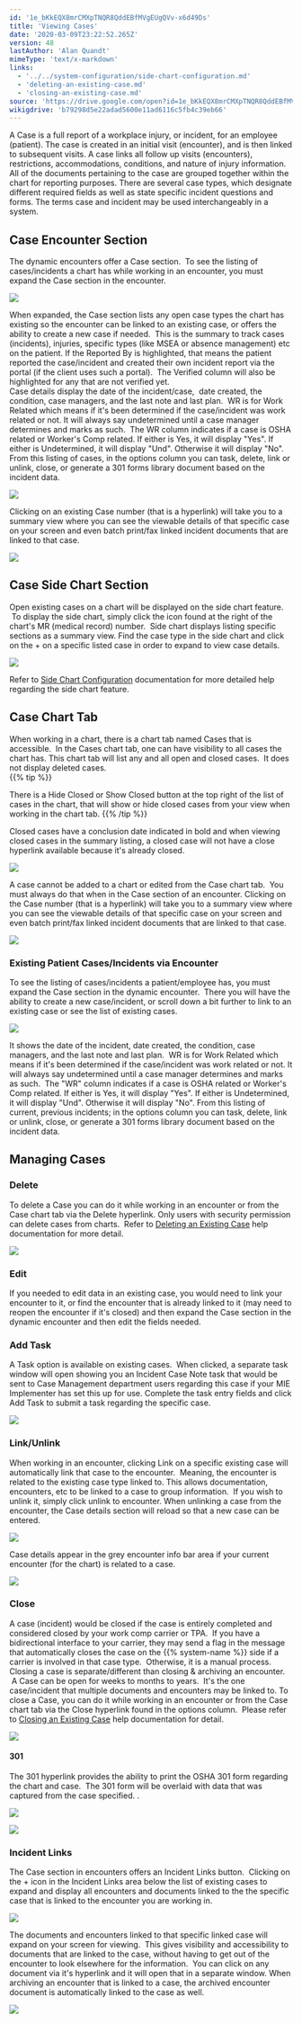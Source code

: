 ```yaml
---
id: '1e_bKkEQX8mrCMXpTNQR8QddEBfMVgEUgQVv-x6d49Ds'
title: 'Viewing Cases'
date: '2020-03-09T23:22:52.265Z'
version: 48
lastAuthor: 'Alan Quandt'
mimeType: 'text/x-markdown'
links:
  - '../../system-configuration/side-chart-configuration.md'
  - 'deleting-an-existing-case.md'
  - 'closing-an-existing-case.md'
source: 'https://drive.google.com/open?id=1e_bKkEQX8mrCMXpTNQR8QddEBfMVgEUgQVv-x6d49Ds'
wikigdrive: 'b79298d5e22adad5600e11ad6116c5fb4c39eb66'
---
```

A Case is a full report of a workplace injury, or incident, for an employee (patient). The case is created in an initial visit (encounter), and is then linked to subsequent visits. A case links all follow up visits (encounters), restrictions, accommodations, conditions, and nature of injury information. All of the documents pertaining to the case are grouped together within the chart for reporting purposes. There are several case types, which designate different required fields as well as state specific incident questions and forms. The terms case and incident may be used interchangeably in a system.

## **Case Encounter Section**

The dynamic encounters offer a Case section.  To see the listing of cases/incidents a chart has while working in an encounter, you must expand the Case section in the encounter.  


![](../viewing-cases.assets/53634e10054f1002bb6009bf2c547b91.png)


When expanded, the Case section lists any open case types the chart has existing so the encounter can be linked to an existing case, or offers the ability to create a new case if needed.  This is the summary to track cases (incidents), injuries, specific types (like MSEA or absence management) etc on the patient. If the Reported By is highlighted, that means the patient reported the case/incident and created their own incident report via the portal (if the client uses such a portal).  The Verified column will also be highlighted for any that are not verified yet.  
Case details display the date of the incident/case,  date created, the condition, case managers, and the last note and last plan.  WR is for Work Related which means if it's been determined if the case/incident was work related or not. It will always say undetermined until a case manager determines and marks as such.  The WR column indicates if a case is OSHA related or Worker's Comp related. If either is Yes, it will display "Yes". If either is Undetermined, it will display "Und". Otherwise it will display "No".  
From this listing of cases, in the options column you can task, delete, link or unlink, close, or generate a 301 forms library document based on the incident data.

![](../viewing-cases.assets/9bcb43673f8835cf64b6f6c8170ac783.png)


Clicking on an existing Case number (that is a hyperlink) will take you to a summary view where you can see the viewable details of that specific case on your screen and even batch print/fax linked incident documents that are linked to that case.


![](../viewing-cases.assets/b599230185ac80742e72518d440dd7fe.png)



## **Case Side Chart Section**

Open existing cases on a chart will be displayed on the side chart feature.  To display the side chart, simply click the icon found at the right of the chart's MR (medical record) number.  Side chart displays listing specific sections as a summary view. Find the case type in the side chart and click on the + on a specific listed case in order to expand to view case details.


![](../viewing-cases.assets/b49f7d0d058a9c2ecb514b02f2fe9fa0.png)


Refer to [Side Chart Configuration](../../system-configuration/side-chart-configuration.md) documentation for more detailed help regarding the side chart feature.

## **Case Chart Tab**

When working in a chart, there is a chart tab named Cases that is accessible.  In the Cases chart tab, one can have visibility to all cases the chart has. This chart tab will list any and all open and closed cases.  It does not display deleted cases.  
{{% tip %}}

There is a Hide Closed or Show Closed button at the top right of the list of cases in the chart, that will show or hide closed cases from your view when working in the chart tab.
{{% /tip %}}

Closed cases have a conclusion date indicated in bold and when viewing closed cases in the summary listing, a closed case will not have a close hyperlink available because it's already closed.


![](../viewing-cases.assets/73f52bb13cf235f8b7f93114ff9580b5.png)


A case cannot be added to a chart or edited from the Case chart tab.  You must always do that when in the Case section of an encounter.
Clicking on the Case number (that is a hyperlink) will take you to a summary view where you can see the viewable details of that specific case on your screen and even batch print/fax linked incident documents that are linked to that case.


![](../viewing-cases.assets/a39b86be35f5bd89b9fc5fd8b9602b28.png)



### **Existing Patient Cases/Incidents via Encounter**

To see the listing of cases/incidents a patient/employee has, you must expand the Case section in the dynamic encounter.  There you will have the ability to create a new case/incident, or scroll down a bit further to link to an existing case or see the list of existing cases.  


![](../viewing-cases.assets/53634e10054f1002bb6009bf2c547b91.png)


It shows the date of the incident, date created, the condition, case managers, and the last note and last plan.  WR is for Work Related which means if it's been determined if the case/incident was work related or not. It will always say undetermined until a case manager determines and marks as such.  The "WR" column indicates if a case is OSHA related or Worker's Comp related. If either is Yes, it will display "Yes". If either is Undetermined, it will display "Und". Otherwise it will display "No".
From this listing of current, previous incidents; in the options column you can task, delete, link or unlink, close, or generate a 301 forms library document based on the incident data.

## **Managing Cases**


### **Delete**

To delete a Case you can do it while working in an encounter or from the Case chart tab via the Delete hyperlink. Only users with security permission can delete cases from charts.  Refer to [Deleting an Existing Case](deleting-an-existing-case.md) help documentation for more detail.


![](../viewing-cases.assets/0fca2229c2413c2cb0e1490a52ae7383.png)


### **Edit**

If you needed to edit data in an existing case, you would need to link your encounter to it, or find the encounter that is already linked to it (may need to reopen the encounter if it's closed) and then expand the Case section in the dynamic encounter and then edit the fields needed.

### **Add Task**

A Task option is available on existing cases.  When clicked, a separate task window will open showing you an Incident Case Note task that would be sent to Case Management department users regarding this case if your MIE Implementer has set this up for use. Complete the task entry fields and click Add Task to submit a task regarding the specific case.


![](../viewing-cases.assets/64999d360f66763dbee669817ee85f94.png)


### **Link/Unlink**

When working in an encounter, clicking Link on a specific existing case will automatically link that case to the encounter.  Meaning, the encounter is related to the existing case type linked to. This allows documentation, encounters, etc to be linked to a case to group information.  If you wish to unlink it, simply click unlink to encounter. When unlinking a case from the encounter, the Case details section will reload so that a new case can be entered.


![](../viewing-cases.assets/36cd7b5ea521141814cba71f599bb125.png)


Case details appear in the grey encounter info bar area if your current encounter (for the chart) is related to a case.


![](../viewing-cases.assets/15c510011c98f982f981c421158b54e8.png)


### **Close**

A case (incident) would be closed if the case is entirely completed and considered closed by your work comp carrier or TPA.  If you have a bidirectional interface to your carrier, they may send a flag in the message that automatically closes the case on the {{% system-name %}} side if a carrier is involved in that case type.  Otherwise, it is a manual process.
Closing a case is separate/different than closing & archiving an encounter.  A Case can be open for weeks to months to years.  It's the one case/incident that multiple documents and encounters may be linked to.
To close a Case, you can do it while working in an encounter or from the Case chart tab via the Close hyperlink found in the options column.  Please refer to [Closing an Existing Case](closing-an-existing-case.md) help documentation for detail.


![](../viewing-cases.assets/dcbbb246d6927a0f17112b3413c935d0.png)



#### **301**

The 301 hyperlink provides the ability to print the OSHA 301 form regarding the chart and case.  The 301 form will be overlaid with data that was captured from the case specified.
.

![](../viewing-cases.assets/31159d45f42b93201e375d1a55b5fc08.png)



![](../viewing-cases.assets/39a0e233e58fd543f13ae00777575be0.png)




### **Incident Links**

The Case section in encounters offers an Incident Links button.  Clicking on the + icon in the Incident Links area below the list of existing cases to expand and display all encounters and documents linked to the the specific case that is linked to the encounter you are working in.


![](../viewing-cases.assets/27b93c3cb2049aa96678e5ce0790ff2d.png)


The documents and encounters linked to that specific linked case will expand on your screen for viewing.  This gives visibility and accessibility to documents that are linked to the case, without having to get out of the encounter to look elsewhere for the information.  You can click on any document via it's hyperlink and it will open that in a separate window. When archiving an encounter that is linked to a case, the archived encounter document is automatically linked to the case as well.


![](../viewing-cases.assets/fa26578bcc32d046f8169d5ba23cab11.png)





